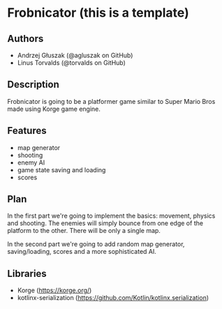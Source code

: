 # Frobnicator (this is a template)

## Authors
- Andrzej Głuszak (@agluszak on GitHub)
- Linus Torvalds (@torvalds on GitHub)

## Description
Frobnicator is going to be a platformer game similar to Super Mario Bros made using Korge game engine.

## Features
- map generator
- shooting
- enemy AI
- game state saving and loading
- scores

## Plan
In the first part we're going to implement the basics: movement, physics and shooting. The enemies will simply bounce from one edge of the platform to the other. There will be only a single map.

In the second part we're going to add random map generator, saving/loading, scores and a more sophisticated AI.

## Libraries
- Korge (https://korge.org/)
- kotlinx-serialization (https://github.com/Kotlin/kotlinx.serialization)
